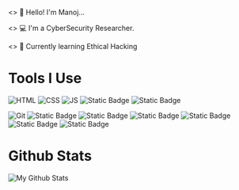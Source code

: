 <> 👋 Hello! I'm Manoj...

<> 💻 I'm a CyberSecurity Researcher.

<> 📖 Currently learning Ethical Hacking 

# Tools I Use

![HTML](https://img.shields.io/badge/html-mu?style=for-the-badge&logo=html5&logoColor=%23E34F26&labelColor=black&color=black)
![CSS](https://img.shields.io/badge/css-ss?style=for-the-badge&logo=css3&logoColor=%231572B6&labelColor=black&color=black)
![JS](https://img.shields.io/badge/javascript-lang?style=for-the-badge&logo=javascript&logoColor=%23F7DF1E&labelColor=black&color=black)
![Static Badge](https://img.shields.io/badge/python-logo?style=for-the-badge&logo=python&logoColor=%233776AB&color=black)
![Static Badge](https://img.shields.io/badge/c-icon?style=for-the-badge&logo=c&logoColor=%23A8B9CC&color=black)
<!---![React](https://img.shields.io/badge/React-library?style=for-the-badge&logo=react&logoColor=%2361DAFB&labelColor=black&color=black)--->


![Git](https://img.shields.io/badge/git-vc?style=for-the-badge&logo=git&logoColor=%23F05032&labelColor=black&color=black)
![Static Badge](https://img.shields.io/badge/linux-logo?style=for-the-badge&logo=linux&logoColor=%23FCC624&color=black)
![Static Badge](https://img.shields.io/badge/kalilinux-logo?style=for-the-badge&logo=kalilinux&logoColor=white&labelColor=whit&color=black)
![Static Badge](https://img.shields.io/badge/figma-logo?style=for-the-badge&logo=figma&logoColor=%23F24E1E&color=black)
![Static Badge](https://img.shields.io/badge/vscode-logo?style=for-the-badge&logo=visualstudiocode&logoColor=%23007ACC&color=black)
![Static Badge](https://img.shields.io/badge/splunk-logo?style=for-the-badge&logo=splunk&logoColor=%23ED1C24&color=black)
![Static Badge](https://img.shields.io/badge/docker-icon?style=for-the-badge&logo=docker&logoColor=%232496ED&color=black)







# Github Stats

![My Github Stats](https://github-readme-stats.vercel.app/api?username=MANOJ-80&show_icons=true&theme=dark)


















